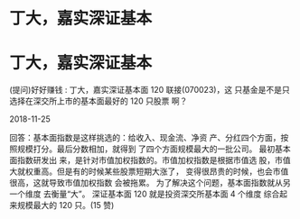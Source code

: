 # 丁大，嘉实深证基本

# 丁大，嘉实深证基本

(提问)好好赚钱 : 丁大，嘉实深证基本面 120 联接(070023)，这 只基金是不是只选择在深交所上市的基本面最好的 120 只股票 啊？

2018-11-25

回答：基本面指数是这样挑选的：给收入、现金流、净资 产、分红四个方面，按照规模打分。最后分数相加，就得到 了四个方面规模最大的一批公司。 最初基本面指数研发出 来，是针对市值加权指数的。市值加权指数是根据市值选 股，市值大就权重高。但是有的时候某些股票短期大涨了， 变得很昂贵的时候，也会市值很高，这就导致市值加权指数 会被拖累。 为了解决这个问题，基本面指数就从另一个维度 去衡量“大”。 深证基本面 120 就是投资深交所基本面 4 个维度 综合起来规模最大的 120 只。(15 赞)
